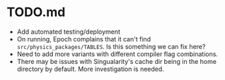 # TODO.md

- Add automated testing/deployment
- On running, Epoch complains that it can't find `src/physics_packages/TABLES`.
  Is this something we can fix here?
- Need to add more variants with different compiler flag combinations.
- There may be issues with Singualarity's cache dir being in the home directory by
  default. More investigation is needed.
